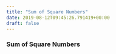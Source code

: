 ```yaml
---
title: "Sum of Square Numbers"
date: 2019-08-12T09:45:26.791419+00:00
draft: false
---
```


### Sum of Square Numbers
